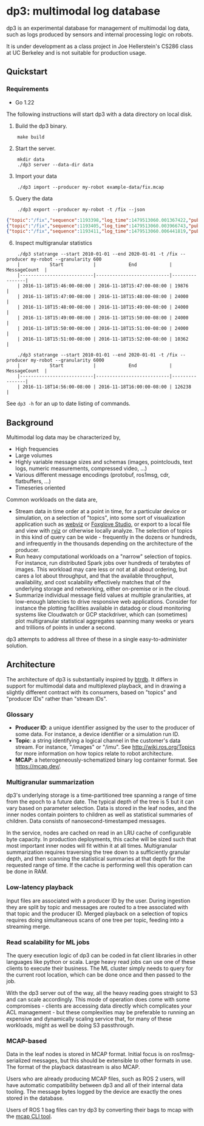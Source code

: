 # dp3: multimodal log database
dp3 is an experimental database for management of multimodal log data, such as
logs produced by sensors and internal processing logic on robots.

It is under development as a class project in Joe Hellerstein's CS286 class at
UC Berkeley and is not suitable for production usage.

## Quickstart

### Requirements
* Go 1.22

The following instructions will start dp3 with a data directory on local disk.

1. Build the dp3 binary.

```
    make build
```

2. Start the server.

```
    mkdir data
    ./dp3 server --data-dir data
```

3. Import your data

```
    ./dp3 import --producer my-robot example-data/fix.mcap
```

5. Query the data

```
    ./dp3 export --producer my-robot -t /fix --json
```

```json
{"topic":"/fix","sequence":1193398,"log_time":1479513060.001367422,"publish_time":1479513060.001367422,"data":{"header":{"seq":115877,"stamp":1479513060.000963926,"frame_id":"/imu"},"status":{"status":0,"service":0},"latitude":37.39954376220703,"longitude":-122.10643005371094,"altitude":-8.820882797241211,"position_covariance":[0,0,0,0,0,0,0,0,0],"position_covariance_type":0}}
{"topic":"/fix","sequence":1193405,"log_time":1479513060.003966743,"publish_time":1479513060.003966743,"data":{"header":{"seq":115878,"stamp":1479513060.003520011,"frame_id":"/imu"},"status":{"status":0,"service":0},"latitude":37.39954376220703,"longitude":-122.10643005371094,"altitude":-8.820837020874023,"position_covariance":[0,0,0,0,0,0,0,0,0],"position_covariance_type":0}}
{"topic":"/fix","sequence":1193411,"log_time":1479513060.006441819,"publish_time":1479513060.006441819,"data":{"header":{"seq":115879,"stamp":1479513060.005985975,"frame_id":"/imu"},"status":{"status":0,"service":0},"latitude":37.39954376220703,"longitude":-122.10643005371094,"altitude":-8.82080078125,"position_covariance":[0,0,0,0,0,0,0,0,0],"position_covariance_type":0}}
```

6. Inspect multigranular statistics

```
    ./dp3 statrange --start 2010-01-01 --end 2020-01-01 -t /fix --producer my-robot --granularity 600
    |           Start           |            End            |  MessageCount  |
    |---------------------------|---------------------------|----------------|
    | 2016-11-18T15:46:00-08:00 | 2016-11-18T15:47:00-08:00 | 19876          |
    | 2016-11-18T15:47:00-08:00 | 2016-11-18T15:48:00-08:00 | 24000          |
    | 2016-11-18T15:48:00-08:00 | 2016-11-18T15:49:00-08:00 | 24000          |
    | 2016-11-18T15:49:00-08:00 | 2016-11-18T15:50:00-08:00 | 24000          |
    | 2016-11-18T15:50:00-08:00 | 2016-11-18T15:51:00-08:00 | 24000          |
    | 2016-11-18T15:51:00-08:00 | 2016-11-18T15:52:00-08:00 | 10362          |
```


```
    ./dp3 statrange --start 2010-01-01 --end 2020-01-01 -t /fix --producer my-robot --granularity 6000
    |           Start           |            End            |  MessageCount  |
    |---------------------------|---------------------------|----------------|
    | 2016-11-18T14:56:00-08:00 | 2016-11-18T16:00:00-08:00 | 126238         |
```

See `dp3 -h` for an up to date listing of commands.

## Background
Multimodal log data may be characterized by,
* High frequencies
* Large volumes
* Highly variable message sizes and schemas (images, pointclouds, text logs,
  numeric measurements, compressed video, ...)
* Various different message encodings (protobuf, ros1msg, cdr, flatbuffers, ...)
* Timeseries oriented

Common workloads on the data are,
* Stream data in time order at a point in time, for a particular device or
  simulation, on a selection of "topics", into some sort of visualization
  application such as [webviz](https://webviz.io/) or [Foxglove
  Studio](https://foxglove.dev/), or export to a local file and view with
  [rviz](https://wiki.ros.org/rviz) or otherwise locally analyze. The selection
  of topics in this kind of query can be wide - frequently in the dozens or
  hundreds, and infrequently in the thousands depending on the architecture of
  the producer.
* Run heavy computational workloads on a "narrow" selection of topics. For
  instance, run distributed Spark jobs over hundreds of terabytes of images.
  This workload may care less or not at all about ordering, but cares a lot
  about throughput, and that the available throughput, availability, and cost
  scalability effectively matches that of the underlying storage and
  networking, either on-premise or in the cloud.
* Summarize individual message field values at multiple granularities, at
  low-enough latencies to drive responsive web applications. Consider for
  instance the plotting facilities available in datadog or cloud monitoring
  systems like Cloudwatch or GCP stackdriver, which can (sometimes) plot
  multigranular statistical aggregates spanning many weeks or years and
  trillions of points in under a second.

dp3 attempts to address all three of these in a single easy-to-administer
solution.

## Architecture
The architecture of dp3 is substantially inspired by
[btrdb](https://www.usenix.org/system/files/conference/fast16/fast16-papers-andersen.pdf).
It differs in support for multimodal data and multiplexed playback, and in
drawing a slightly different contract with its consumers, based on "topics" and
"producer IDs" rather than "stream IDs".

### Glossary
* **Producer ID**: a unique identifier assigned by the user to the producer of some
  data. For instance, a device identifier or a simulation run ID.
* **Topic**: a string identifying a logical channel in the customer's data stream.
  For instance, "/images" or "/imu". See http://wiki.ros.org/Topics for more
  information on how topics relate to robot architecture.
* **MCAP**: a heterogeneously-schematized binary log container format. See
  https://mcap.dev/.

### Multigranular summarization
dp3's underlying storage is a time-partitioned tree spanning a range of time
from the epoch to a future date. The typical depth of the tree is 5 but it can
vary based on parameter selection. Data is stored in the leaf nodes, and the
inner nodes contain pointers to children as well as statistical summaries of
children. Data consists of nanosecond-timestamped messages.

In the service, nodes are cached on read in an LRU cache of configurable byte
capacity. In production deployments, this cache will be sized such that most
important inner nodes will fit within it at all times. Multigranular
summarization requires traversing the tree down to a sufficiently granular
depth, and then scanning the statistical summaries at that depth for the
requested range of time. If the cache is performing well this operation can be
done in RAM.

### Low-latency playback
Input files are associated with a producer ID by the user. During ingestion
they are split by topic and messages are routed to a tree associated with that
topic and the producer ID. Merged playback on a selection of topics requires
doing simultaneous scans of one tree per topic, feeding into a streaming merge.

### Read scalability for ML jobs
The query execution logic of dp3 can be coded in fat client libraries in other
languages like python or scala. Large heavy read jobs can use one of these
clients to execute their business. The ML cluster simply needs to query for the
current root location, which can be done once and then passed to the job.

With the dp3 server out of the way, all the heavy reading goes straight to S3
and can scale accordingly. This mode of operation does come with some
compromises - clients are accessing data directly which complicates your ACL
management - but these complexities may be preferable to running an expensive
and dynamically scaling service that, for many of these workloads, might as
well be doing S3 passthrough.

### MCAP-based
Data in the leaf nodes is stored in MCAP format. Initial focus is on
ros1msg-serialized messages, but this should be extensible to other formats in
use. The format of the playback datastream is also MCAP.

Users who are already producing MCAP files, such as ROS 2 users, will have
automatic compatibility between dp3 and all of their internal data tooling. The
message bytes logged by the device are exactly the ones stored in the database.

Users of ROS 1 bag files can try dp3 by converting their bags to mcap with the
[mcap CLI tool](https://github.com/foxglove/mcap?tab=readme-ov-file#cli-tool).
